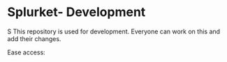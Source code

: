 # Splurket- Development
S
This repository is used for development. Everyone can work on this and add their changes. 

Ease access: 
